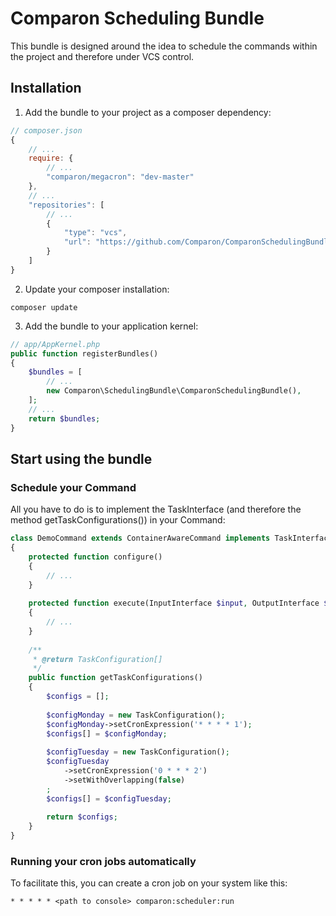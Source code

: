 # Comparon Scheduling Bundle

This bundle is designed around the idea to schedule the commands within the project and therefore under VCS control.

## Installation

1. Add the bundle to your project as a composer dependency:
```javascript
// composer.json
{
    // ...
    require: {
        // ...
        "comparon/megacron": "dev-master"
    },
    // ...
    "repositories": [
        // ...
        {
            "type": "vcs",
            "url": "https://github.com/Comparon/ComparonSchedulingBundle.git"
        }
    ]
}
```

2. Update your composer installation:
```shell
composer update
````

3. Add the bundle to your application kernel:
```php
// app/AppKernel.php
public function registerBundles()
{
    $bundles = [
        // ...
        new Comparon\SchedulingBundle\ComparonSchedulingBundle(),
    ];
    // ...
    return $bundles;
}
```

## Start using the bundle

### Schedule your Command

All you have to do is to implement the TaskInterface (and therefore the method getTaskConfigurations()) in your Command:

```php
class DemoCommand extends ContainerAwareCommand implements TaskInterface
{
    protected function configure()
    {
        // ...
    }
    
    protected function execute(InputInterface $input, OutputInterface $output)
    {
        // ...
    }
    
    /**
     * @return TaskConfiguration[]
     */
    public function getTaskConfigurations()
    {
        $configs = [];
        
        $configMonday = new TaskConfiguration();
        $configMonday->setCronExpression('* * * * 1');
        $configs[] = $configMonday;
        
        $configTuesday = new TaskConfiguration();
        $configTuesday
            ->setCronExpression('0 * * * 2')
            ->setWithOverlapping(false)
        ;
        $configs[] = $configTuesday;
        
        return $configs;
    }
}
```

### Running your cron jobs automatically

To facilitate this, you can create a cron job on your system like this:
```
* * * * * <path to console> comparon:scheduler:run
```
